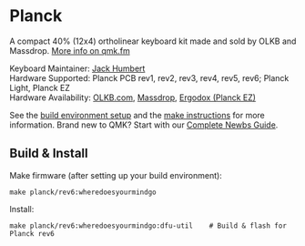 # Planck

<!-- ![Planck](http://i.imgur.com/q2M3uEU.jpg) -->

A compact 40% (12x4) ortholinear keyboard kit made and sold by OLKB and Massdrop. [More info on qmk.fm](http://qmk.fm/planck/)

Keyboard Maintainer: [Jack Humbert](https://github.com/jackhumbert)  
Hardware Supported: Planck PCB rev1, rev2, rev3, rev4, rev5, rev6; Planck Light, Planck EZ  
Hardware Availability: [OLKB.com](https://olkb.com), [Massdrop](https://www.massdrop.com/buy/planck-mechanical-keyboard?mode=guest_open), [Ergodox (Planck EZ)](https://ergodox-ez.com/pages/planck)

See the [build environment setup](https://docs.qmk.fm/#/getting_started_build_tools) and the [make instructions](https://docs.qmk.fm/#/getting_started_make_guide) for more information. Brand new to QMK? Start with our [Complete Newbs Guide](https://docs.qmk.fm/#/newbs).

## Build & Install

Make firmware (after setting up your build environment):

    make planck/rev6:wheredoesyourmindgo

Install:

    make planck/rev6:wheredoesyourmindgo:dfu-util    # Build & flash for Planck rev6
